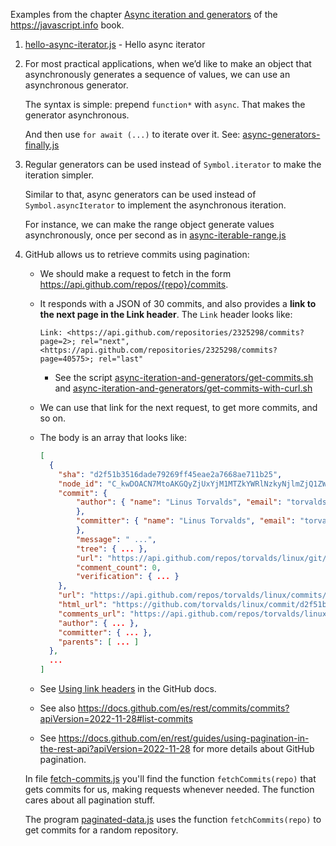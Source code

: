 Examples from the chapter [Async iteration and generators](https://javascript.info/async-iterators-generators) of the <https://javascript.info> book.

1. [hello-async-iterator.js](hello-async-iterator.js) - Hello async iterator
2. For most practical applications, when we’d like to make an object that asynchronously generates a sequence of values, we can use an asynchronous generator.

    The syntax is simple: prepend `function*` with `async`. That makes the generator asynchronous.

    And then use `for await (...)` to iterate over it. See: [async-generators-finally.js](async-generators-finally.js)
3. Regular generators can be used instead of `Symbol.iterator` to make the iteration simpler.

   Similar to that, async generators can be used instead of `Symbol.asyncIterator` to implement the asynchronous iteration.

   For instance, we can make the range object generate values asynchronously, once per second as in [async-iterable-range.js](async-iterable-range.js)
4. GitHub allows us to retrieve commits using pagination:

    - We should make a request to fetch in the form <https://api.github.com/repos/{repo}/commits>.
    - It responds with a JSON of 30 commits, and also provides a **link to the next page in the Link header**. The `Link` header looks like:
     
      ```
      Link: <https://api.github.com/repositories/2325298/commits?page=2>; rel="next", <https://api.github.com/repositories/2325298/commits?page=40575>; rel="last"
      ```

      - See the script [async-iteration-and-generators/get-commits.sh](/async-iteration-and-generators/get-commits.sh) and [async-iteration-and-generators/get-commits-with-curl.sh](/async-iteration-and-generators/get-commits-with-curl.sh)
    - We can use that link for the next request, to get more commits, and so on.
    - The body  is an array that looks like:
      ```json
      [
        {
          "sha": "d2f51b3516dade79269ff45eae2a7668ae711b25",
          "node_id": "C_kwDOACN7MtoAKGQyZjUxYjM1MTZkYWRlNzkyNjlmZjQ1ZWFlMmE3NjY4YWU3MTFiMjU",
          "commit": {
              "author": { "name": "Linus Torvalds", "email": "torvalds@linux-foundation.org", "date": "2023-11-06T02:49:40Z"
              },
              "committer": { "name": "Linus Torvalds", "email": "torvalds@linux-foundation.org", "date": "2023-11-06T02:49:40Z"
              },
              "message": " ...",
              "tree": { ... },
              "url": "https://api.github.com/repos/torvalds/linux/git/commits/d2f51b3516dade79269ff45eae2a7668ae711b25",
              "comment_count": 0,
              "verification": { ... }
          },
          "url": "https://api.github.com/repos/torvalds/linux/commits/d2f51b3516dade79269ff45eae2a7668ae711b25",
          "html_url": "https://github.com/torvalds/linux/commit/d2f51b3516dade79269ff45eae2a7668ae711b25",
          "comments_url": "https://api.github.com/repos/torvalds/linux/commits/d2f51b3516dade79269ff45eae2a7668ae711b25/comments",
          "author": { ... },
          "committer": { ... },
          "parents": [ ... ]
        },
        ...
      ]
      ```
    - See [Using link headers](https://docs.github.com/en/rest/guides/using-pagination-in-the-rest-api?apiVersion=2022-11-28#using-link-headers) in the GitHub docs.
    - See also <https://docs.github.com/es/rest/commits/commits?apiVersion=2022-11-28#list-commits>
    - See <https://docs.github.com/en/rest/guides/using-pagination-in-the-rest-api?apiVersion=2022-11-28> for more details about GitHub pagination.

    In file [fetch-commits.js](fetch-commits.js) you'll find the function `fetchCommits(repo)` that gets commits for us, making requests whenever needed. The function cares about all pagination stuff. 

    The program [paginated-data.js](paginated-data.js) uses the function `fetchCommits(repo)` to get commits for a random repository.